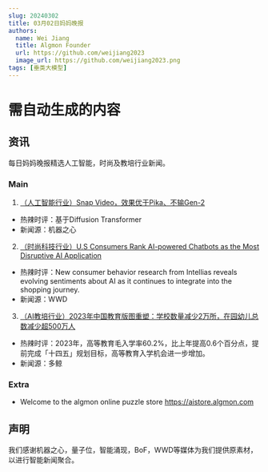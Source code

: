 ```yaml
---
slug: 20240302
title: 03月02日妈妈晚报
authors:
  name: Wei Jiang
  title: Algmon Founder
  url: https://github.com/weijiang2023
  image_url: https://github.com/weijiang2023.png
tags: [垂类大模型]
---
```


# 需自动生成的内容
## 资讯
每日妈妈晚报精选人工智能，时尚及教培行业新闻。

### Main

1. [（人工智能行业）Snap Video，效果优于Pika、不输Gen-2](https://mp.weixin.qq.com/s/vh7KJ1wFKesCZBBL2rbu_g)
* 热辣时评：基于Diffusion Transformer
* 新闻源：机器之心

2. [（时尚科技行业）U.S Consumers Rank AI-powered Chatbots as the Most Disruptive AI Application](https://wwd.com/business-news/technology/ai-chatbots-most-disruptive-ai-application-shopping-1236224730/)
* 热辣时评：New consumer behavior research from Intellias reveals evolving sentiments about AI as it continues to integrate into the shopping journey.
* 新闻源：WWD

3. [（AI教培行业）2023年中国教育版图重塑：学校数量减少2万所，在园幼儿总数减少超500万人](https://mp.weixin.qq.com/s/XL4et0y6SR77RnChQCdLHg)
* 热辣时评：2023年，高等教育毛入学率60.2%，比上年提高0.6个百分点，提前完成「十四五」规划目标，高等教育入学机会进一步增加。
* 新闻源：多鲸

### Extra
* Welcome to the algmon online puzzle store https://aistore.algmon.com

## 声明

我们感谢机器之心，量子位，智能涌现，BoF，WWD等媒体为我们提供原素材，以进行智能新闻聚合。